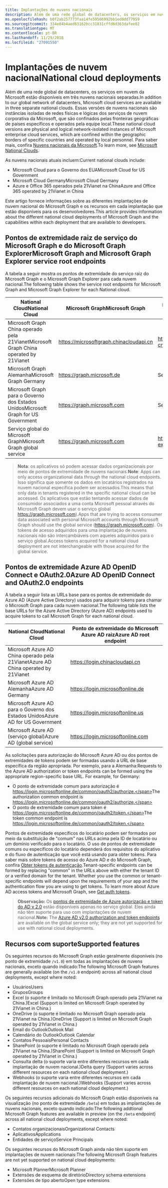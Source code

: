 ```yaml
---
title: Implantações de nuvens nacionais
description: Além de uma rede global de datacenters, os serviços em nuvem da Microsoft estão disponíveis em três nuvens nacionais separadas. Essas versões de nuvem nacional são instâncias isoladas de redes físicas e lógicas dos serviços de nuvem corporativa da Microsoft, que são confinados pelas fronteiras geográficas de países específicos e operados pela equipe local. Para saber mais, confira Nuvens nacionais da Microsoft.
ms.openlocfilehash: b0f2ab257773faa14fe59566992bb1ed0dd77959
ms.sourcegitcommit: 334e84b4aed63162bcc31831cffd6d363dafee02
ms.translationtype: MT
ms.contentlocale: pt-BR
ms.lasthandoff: 11/29/2018
ms.locfileid: "27091550"
---
```

# <a name="national-cloud-deployments"></a><span data-ttu-id="1fb6d-105">Implantações de nuvem nacional</span><span class="sxs-lookup"><span data-stu-id="1fb6d-105">National cloud deployments</span></span>


<span data-ttu-id="1fb6d-106">Além de uma rede global de datacenters, os serviços em nuvem da Microsoft estão disponíveis em três nuvens nacionais separadas.</span><span class="sxs-lookup"><span data-stu-id="1fb6d-106">In addition to our global network of datacenters, Microsoft cloud services are available in three separate national clouds.</span></span> <span data-ttu-id="1fb6d-107">Essas versões de nuvens nacionais são instâncias isoladas de redes físicas e lógicas dos serviços de nuvem corporativa da Microsoft, que são confinados pelas fronteiras geográficas de países específicos e operados pela equipe local.</span><span class="sxs-lookup"><span data-stu-id="1fb6d-107">These national cloud versions are physical and logical network-isolated instances of Microsoft enterprise cloud services, which are confined within the geographic borders of specific countries and operated by local personnel.</span></span> <span data-ttu-id="1fb6d-108">Para saber mais, confira [Nuvens nacionais da Microsoft](https://www.microsoft.com/pt-BR/TrustCenter/CloudServices/NationalCloud).</span><span class="sxs-lookup"><span data-stu-id="1fb6d-108">To learn more, see [Microsoft National Clouds](https://www.microsoft.com/pt-BR/TrustCenter/CloudServices/NationalCloud).</span></span>

<span data-ttu-id="1fb6d-109">As nuvens nacionais atuais incluem:</span><span class="sxs-lookup"><span data-stu-id="1fb6d-109">Current national clouds include:</span></span>

- <span data-ttu-id="1fb6d-110">Microsoft Cloud para o Governo dos EUA</span><span class="sxs-lookup"><span data-stu-id="1fb6d-110">Microsoft Cloud for US Government</span></span>
- <span data-ttu-id="1fb6d-111">Microsoft Cloud Germany</span><span class="sxs-lookup"><span data-stu-id="1fb6d-111">Microsoft Cloud Germany</span></span>
- <span data-ttu-id="1fb6d-112">Azure e Office 365 operados pela 21Vianet na China</span><span class="sxs-lookup"><span data-stu-id="1fb6d-112">Azure and Office 365 operated by 21Vianet in China</span></span>

<span data-ttu-id="1fb6d-113">Este artigo fornece informações sobre as diferentes implantações de nuvem nacional do Microsoft Graph e os recursos em cada implantação que estão disponíveis para os desenvolvedores.</span><span class="sxs-lookup"><span data-stu-id="1fb6d-113">This article provides information about the different national cloud deployments of Microsoft Graph and the capabilities within each deployment that are available to developers.</span></span>

## <a name="microsoft-graph-and-microsoft-graph-explorer-service-root-endpoints"></a><span data-ttu-id="1fb6d-114">Pontos de extremidade raiz de serviço do Microsoft Graph e do Microsoft Graph Explorer</span><span class="sxs-lookup"><span data-stu-id="1fb6d-114">Microsoft Graph and Microsoft Graph Explorer service root endpoints</span></span>

<span data-ttu-id="1fb6d-115">A tabela a seguir mostra os pontos de extremidade do serviço raiz do Microsoft Graph e o Microsoft Graph Explorer para cada nuvem nacional.</span><span class="sxs-lookup"><span data-stu-id="1fb6d-115">The following table shows the service root endpoints for Microsoft Graph and Microsoft Graph Explorer for each National cloud.</span></span>

| <span data-ttu-id="1fb6d-116">National Cloud</span><span class="sxs-lookup"><span data-stu-id="1fb6d-116">National Cloud</span></span> | <span data-ttu-id="1fb6d-117">Microsoft Graph</span><span class="sxs-lookup"><span data-stu-id="1fb6d-117">Microsoft Graph</span></span> | <span data-ttu-id="1fb6d-118">Microsoft Graph Explorer</span><span class="sxs-lookup"><span data-stu-id="1fb6d-118">Microsoft Graph Explorer</span></span>
|---------------------------|----------------|----------------|
| <span data-ttu-id="1fb6d-119">Microsoft Graph China operado pela 21Vianet</span><span class="sxs-lookup"><span data-stu-id="1fb6d-119">Microsoft Graph China operated by 21Vianet</span></span> | https://microsoftgraph.chinacloudapi.cn | https://developer.microsoft.com/zh-cn/graph/graph-explorer-china |
| <span data-ttu-id="1fb6d-120">Microsoft Graph Alemanha</span><span class="sxs-lookup"><span data-stu-id="1fb6d-120">Microsoft Graph Germany</span></span> | https://graph.microsoft.de | <span data-ttu-id="1fb6d-121">Sem suporte.</span><span class="sxs-lookup"><span data-stu-id="1fb6d-121">Not supported.</span></span> |
| <span data-ttu-id="1fb6d-122">Microsoft Graph para o Governo dos Estados Unidos</span><span class="sxs-lookup"><span data-stu-id="1fb6d-122">Microsoft Graph for US Government</span></span> | https://graph.microsoft.com | <span data-ttu-id="1fb6d-123">Sem suporte.</span><span class="sxs-lookup"><span data-stu-id="1fb6d-123">Not supported.</span></span> |
| <span data-ttu-id="1fb6d-124">Serviço global do Microsoft Graph</span><span class="sxs-lookup"><span data-stu-id="1fb6d-124">Microsoft Graph global service</span></span> | https://graph.microsoft.com | https://developer.microsoft.com/graph/graph-explorer |

> <span data-ttu-id="1fb6d-125">**Nota**: os aplicativos só podem acessar dados organizacionais por meio de pontos de extremidade de nuvens nacionais.</span><span class="sxs-lookup"><span data-stu-id="1fb6d-125">**Note**: Apps can only access organizational data through the national cloud endpoints.</span></span> <span data-ttu-id="1fb6d-126">Isso significa que somente os dados em locatários registrados na nuvem nacional específica podem ser acessados.</span><span class="sxs-lookup"><span data-stu-id="1fb6d-126">This means that only data in tenants registered in the specific national cloud can be accessed.</span></span> <span data-ttu-id="1fb6d-127">Os aplicativos que estão tentando acessar dados de consumidor associados a uma conta Microsoft pessoal através do Microsoft Graph devem usar o serviço global https://graph.microsoft.com).</span><span class="sxs-lookup"><span data-stu-id="1fb6d-127">Apps that are trying to access consumer data associated with personal Microsoft accounts through Microsoft Graph should use the global service (https://graph.microsoft.com).</span></span> <span data-ttu-id="1fb6d-128">Os tokens de acesso adquiridos para uma implantação de nuvens nacionais não são intercambiáveis com aqueles adquiridos para o serviço global.</span><span class="sxs-lookup"><span data-stu-id="1fb6d-128">Access tokens acquired for a national cloud deployment are not interchangeable with those acquired for the global service.</span></span>

## <a name="azure-ad-openid-connect-and-oauth20-endpoints"></a><span data-ttu-id="1fb6d-129">Pontos de extremidade Azure AD OpenID Connect e OAuth2.0</span><span class="sxs-lookup"><span data-stu-id="1fb6d-129">Azure AD OpenID Connect and OAuth2.0 endpoints</span></span>

<span data-ttu-id="1fb6d-130">A tabela a seguir lista as URLs base para os pontos de extremidade do Azure AD (Azure Active Directory) usados para adquirir tokens para chamar o Microsoft Graph para cada nuvem nacional.</span><span class="sxs-lookup"><span data-stu-id="1fb6d-130">The following table lists the base URLs for the Azure Active Directory (Azure AD) endpoints used to acquire tokens to call Microsoft Graph for each national cloud.</span></span>

| <span data-ttu-id="1fb6d-131">National Cloud</span><span class="sxs-lookup"><span data-stu-id="1fb6d-131">National Cloud</span></span> | <span data-ttu-id="1fb6d-132">Ponto de extremidade do Microsoft Azure AD raiz</span><span class="sxs-lookup"><span data-stu-id="1fb6d-132">Azure AD root endpoint</span></span> |
|---------------------------|----------------|
| <span data-ttu-id="1fb6d-133">Microsoft Azure AD China operado pela 21Vianet</span><span class="sxs-lookup"><span data-stu-id="1fb6d-133">Azure AD China operated by 21Vianet</span></span> |https://login.chinacloudapi.cn |
| <span data-ttu-id="1fb6d-134">Microsoft Azure AD Alemanha</span><span class="sxs-lookup"><span data-stu-id="1fb6d-134">Azure AD Germany</span></span> | https://login.microsoftonline.de |
| <span data-ttu-id="1fb6d-135">Microsoft Azure AD para o Governo dos Estados Unidos</span><span class="sxs-lookup"><span data-stu-id="1fb6d-135">Azure AD for US Government</span></span> | https://login.microsoftonline.us |
| <span data-ttu-id="1fb6d-136">Microsoft Azure AD (serviço global)</span><span class="sxs-lookup"><span data-stu-id="1fb6d-136">Azure AD (global service)</span></span> | https://login.microsoftonline.com |

<span data-ttu-id="1fb6d-p104">As solicitações para autorização do Microsoft Azure AD ou dos pontos de extremidades de tokens podem ser formadas usando a URL de base específica da região apropriada. Por exemplo, para a Alemanha:</span><span class="sxs-lookup"><span data-stu-id="1fb6d-p104">Requests to the Azure AD authorization or token endpoints can be formed using the appropriate region-specific base URL. For example, for Germany:</span></span>

- <span data-ttu-id="1fb6d-139">O ponto de extremidade comum para autorização é https://login.microsoftonline.de/common/oauth2/authorize.</span><span class="sxs-lookup"><span data-stu-id="1fb6d-139">The authorization common endpoint is https://login.microsoftonline.de/common/oauth2/authorize.</span></span>
- <span data-ttu-id="1fb6d-140">O ponto de extremidade comum para token é https://login.microsoftonline.de/common/oauth2/token.</span><span class="sxs-lookup"><span data-stu-id="1fb6d-140">The token common endpoint is https://login.microsoftonline.de/common/oauth2/token.</span></span>

<span data-ttu-id="1fb6d-p105">Pontos de extremidade específicos do locatário podem ser formados por meio da substituição de "comum" nas URLs acima pela ID de locatário ou um domínio verificado para o locatário. O uso de pontos de extremidade comuns ou específicos do locatário dependerá dos requisitos do aplicativo e do fluxo de autenticação que você está usando para obter tokens. Para saber mais sobre tokens de acesso do Azure AD e do Microsoft Graph, confira [Obter tokens de autenticação](./auth-overview.md).</span><span class="sxs-lookup"><span data-stu-id="1fb6d-p105">Tenant-specific endpoints can be formed by replacing "common" in the URLs above with either the tenant ID or a verified domain for the tenant. Whether you use the common or tenant-specific endpoints will depend upon the requirements of your app and the authentication flow you are using to get tokens. To learn more about Azure AD access tokens and Microsoft Graph, see [Get auth tokens](./auth-overview.md).</span></span>

> <span data-ttu-id="1fb6d-144">**Observação:** Os [pontos de extremidade de Azure autorização e token do AD v 2.0](https://azure.microsoft.com/pt-BR/documentation/articles/active-directory-appmodel-v2-overview/) estão disponíveis apenas no serviço global. Eles ainda não têm suporte para uso com implantações de nuvem nacional.</span><span class="sxs-lookup"><span data-stu-id="1fb6d-144">**Note:** The [Azure AD v2.0 authorization and token endpoints](https://azure.microsoft.com/pt-BR/documentation/articles/active-directory-appmodel-v2-overview/) are available on the global service only; they are not yet supported for use with national cloud deployments.</span></span>

## <a name="supported-features"></a><span data-ttu-id="1fb6d-145">Recursos com suporte</span><span class="sxs-lookup"><span data-stu-id="1fb6d-145">Supported features</span></span>

<span data-ttu-id="1fb6d-146">Os seguintes recursos do Microsoft Graph estão geralmente disponíveis (no ponto de extremidade `/v1.0`) em todas as implantações de nuvens nacionais, exceto quando indicado:</span><span class="sxs-lookup"><span data-stu-id="1fb6d-146">The following Microsoft Graph features are generally available (on the `/v1.0` endpoint) across all national cloud deployments, except where noted:</span></span>

* <span data-ttu-id="1fb6d-147">Usuários</span><span class="sxs-lookup"><span data-stu-id="1fb6d-147">Users</span></span>
* <span data-ttu-id="1fb6d-148">Grupos</span><span class="sxs-lookup"><span data-stu-id="1fb6d-148">Groups</span></span>
* <span data-ttu-id="1fb6d-149">Excel (o suporte é limitado no Microsoft Graph operado pela 21Vianet na China.)</span><span class="sxs-lookup"><span data-stu-id="1fb6d-149">Excel (Support is limited on Microsoft Graph operated by 21Vianet in China.)</span></span>
* <span data-ttu-id="1fb6d-150">OneDrive (o suporte é limitado no Microsoft Graph operado pela 21Vianet na China.)</span><span class="sxs-lookup"><span data-stu-id="1fb6d-150">OneDrive (Support is limited on Microsoft Graph operated by 21Vianet in China.)</span></span>
* <span data-ttu-id="1fb6d-151">Email do Outlook</span><span class="sxs-lookup"><span data-stu-id="1fb6d-151">Outlook Mail</span></span>
* <span data-ttu-id="1fb6d-152">Calendário do Outlook</span><span class="sxs-lookup"><span data-stu-id="1fb6d-152">Outlook Calendar</span></span>
* <span data-ttu-id="1fb6d-153">Contatos Pessoais</span><span class="sxs-lookup"><span data-stu-id="1fb6d-153">Personal Contacts</span></span> 
* <span data-ttu-id="1fb6d-154">SharePoint (o suporte é limitado no Microsoft Graph operado pela 21Vianet na China.)</span><span class="sxs-lookup"><span data-stu-id="1fb6d-154">SharePoint (Support is limited on Microsoft Graph operated by 21Vianet in China.)</span></span>
* <span data-ttu-id="1fb6d-155">Consulta delta (o suporte varia entre diferentes recursos em cada implantação de nuvem nacional.)</span><span class="sxs-lookup"><span data-stu-id="1fb6d-155">Delta query (Support varies across different resources on each national cloud deployment.)</span></span>
* <span data-ttu-id="1fb6d-156">Webhooks (o suporte varia entre diferentes recursos em cada implantação de nuvem nacional.)</span><span class="sxs-lookup"><span data-stu-id="1fb6d-156">Webhooks (Support varies across different resources on each national cloud deployment.)</span></span>

<span data-ttu-id="1fb6d-157">Os seguintes recursos adicionais do Microsoft Graph estão disponíveis na visualização (no ponto de extremidade `/beta`) em todas as implantações de nuvens nacionais, exceto quando indicado:</span><span class="sxs-lookup"><span data-stu-id="1fb6d-157">The following addtional Microsoft Graph features are available in preview (on the `/beta` endpoint) across all national cloud deployments, except where noted:</span></span>

* <span data-ttu-id="1fb6d-158">Contatos organizacionais</span><span class="sxs-lookup"><span data-stu-id="1fb6d-158">Organizational Contacts</span></span>
* <span data-ttu-id="1fb6d-159">Aplicativos</span><span class="sxs-lookup"><span data-stu-id="1fb6d-159">Applications</span></span>
* <span data-ttu-id="1fb6d-160">Entidades de serviço</span><span class="sxs-lookup"><span data-stu-id="1fb6d-160">Service Principals</span></span>

<span data-ttu-id="1fb6d-161">Os seguintes recursos do Microsoft Graph ainda não têm suporte em implantações de nuvem nacionais:</span><span class="sxs-lookup"><span data-stu-id="1fb6d-161">The following Microsoft Graph features are not yet supported on national cloud deployments:</span></span>

* <span data-ttu-id="1fb6d-162">Microsoft Planner</span><span class="sxs-lookup"><span data-stu-id="1fb6d-162">Microsoft Planner</span></span>
* <span data-ttu-id="1fb6d-163">Extensões de esquema de diretório</span><span class="sxs-lookup"><span data-stu-id="1fb6d-163">Directory schema extensions</span></span>
* <span data-ttu-id="1fb6d-164">Extensões de tipo aberto</span><span class="sxs-lookup"><span data-stu-id="1fb6d-164">Open type extensions</span></span>
